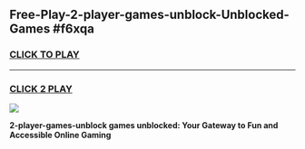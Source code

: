 
## Free-Play-2-player-games-unblock-Unblocked-Games #f6xqa
<h3>
<a href="https://news.freeplayer.one?title=2-player-games-unblock&ref=8M">CLICK TO PLAY</a></h3>
<hr>

<h3>
<a href="https://news.freeplayer.one?title=2-player-games-unblock&ref=8M">CLICK 2 PLAY</a>
  
</h3>

<a href="https://news.freeplayer.one?title=2-player-games-unblock&ref=8M"><img src="https://clearcache.store/games.png"></a>


**2-player-games-unblock games unblocked: Your Gateway to Fun and Accessible Online Gaming**
